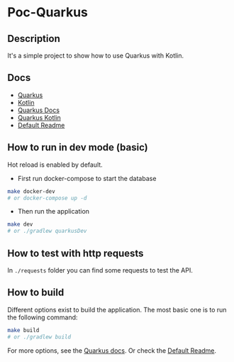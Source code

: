 # Poc-Quarkus

## Description

It's a simple project to show how to use Quarkus with Kotlin.

## Docs

- [Quarkus](https://quarkus.io/)
- [Kotlin](https://kotlinlang.org/)
- [Quarkus Docs](https://quarkus.io/guides/)
- [Quarkus Kotlin](https://quarkus.io/guides/kotlin)
- [Default Readme](./default-readme.md)

## How to run in dev mode (basic)

Hot reload is enabled by default.


* First run docker-compose to start the database
````bash
make docker-dev
# or docker-compose up -d
````

* Then run the application

```bash 
make dev
# or ./gradlew quarkusDev 
```

## How to test with http requests
In `./requests` folder you can find some requests to test the API.

## How to build 

Different options exist to build the application.
The most basic one is to run the following command:

```bash
make build
# or ./gradlew build
```

For more options, see the [Quarkus docs](https://quarkus.io/guides/gradle-tooling).
Or check the [Default Readme](./default-readme.md).